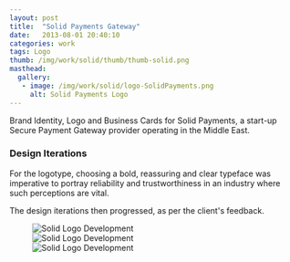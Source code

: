 ```yaml
---
layout: post
title:  "Solid Payments Gateway"
date:   2013-08-01 20:40:10
categories: work
tags: Logo
thumb: /img/work/solid/thumb/thumb-solid.png
masthead:
  gallery:
   - image: /img/work/solid/logo-SolidPayments.png
     alt: Solid Payments Logo
---
```


Brand Identity, Logo and Business Cards for Solid Payments, a start-up Secure Payment Gateway provider operating in the Middle East.

### Design Iterations

For the logotype, choosing a bold, reassuring and clear typeface was imperative to portray reliability and trustworthiness in an industry where such perceptions are vital.

The design iterations then progressed, as per the client's feedback.

<figure>
	<div class="pure-g-r">
		<div class="pure-u-1-3"><img src="/img/work/solid/logo-Solid-wip.png" alt="Solid Logo Development"></div>
		<div class="pure-u-1-3"><img src="/img/work/solid/logo-Solid-wip2.png" alt="Solid Logo Development"></div>
		<div class="pure-u-1-3"><img src="/img/work/solid/logo-Solid-wip3.png" alt="Solid Logo Development"></div>
	</div>
</figure>
